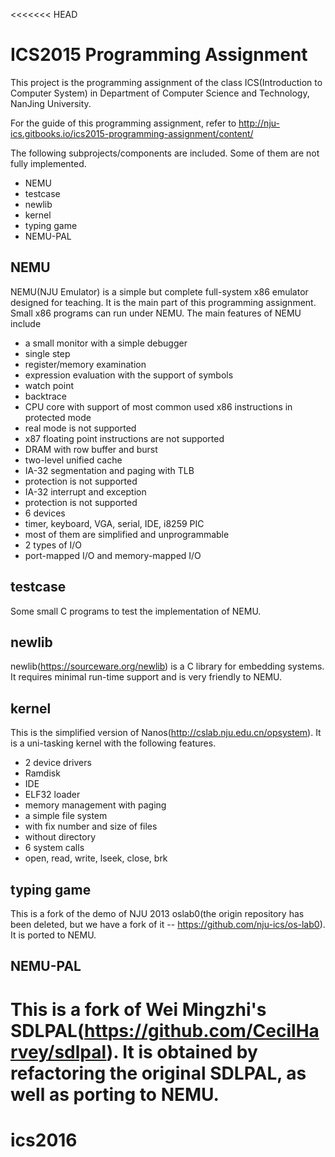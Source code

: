 <<<<<<< HEAD
# ICS2015 Programming Assignment

This project is the programming assignment of the class ICS(Introduction to Computer System) in Department of Computer Science and Technology, NanJing University.

For the guide of this programming assignment, refer to http://nju-ics.gitbooks.io/ics2015-programming-assignment/content/

The following subprojects/components are included. Some of them are not fully implemented.
* NEMU
* testcase
* newlib
* kernel
* typing game
* NEMU-PAL

## NEMU

NEMU(NJU Emulator) is a simple but complete full-system x86 emulator designed for teaching. It is the main part of this programming assignment. Small x86 programs can run under NEMU. The main features of NEMU include
* a small monitor with a simple debugger
 * single step
 * register/memory examination
 * expression evaluation with the support of symbols
 * watch point
 * backtrace
* CPU core with support of most common used x86 instructions in protected mode
 * real mode is not supported
 * x87 floating point instructions are not supported
* DRAM with row buffer and burst
* two-level unified cache
* IA-32 segmentation and paging with TLB
 * protection is not supported
* IA-32 interrupt and exception
 * protection is not supported
* 6 devices
 * timer, keyboard, VGA, serial, IDE, i8259 PIC
 * most of them are simplified and unprogrammable
* 2 types of I/O
 * port-mapped I/O and memory-mapped I/O

## testcase

Some small C programs to test the implementation of NEMU.

## newlib

newlib(https://sourceware.org/newlib) is a C library for embedding systems. It requires minimal run-time support and is very friendly to NEMU.

## kernel

This is the simplified version of Nanos(http://cslab.nju.edu.cn/opsystem). It is a uni-tasking kernel with the following features.
* 2 device drivers
 * Ramdisk
 * IDE
* ELF32 loader
* memory management with paging
* a simple file system
 * with fix number and size of files
 * without directory
* 6 system calls
 * open, read, write, lseek, close, brk

## typing game

This is a fork of the demo of NJU 2013 oslab0(the origin repository has been deleted, but we have a fork of it -- https://github.com/nju-ics/os-lab0). It is ported to NEMU.

## NEMU-PAL

This is a fork of Wei Mingzhi's SDLPAL(https://github.com/CecilHarvey/sdlpal). It is obtained by refactoring the original SDLPAL, as well as porting to NEMU.
=======
# ics2016

